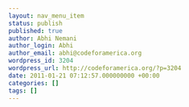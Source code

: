 ```yaml
---
layout: nav_menu_item
status: publish
published: true
author: Abhi Nemani
author_login: Abhi
author_email: abhi@codeforamerica.org
wordpress_id: 3204
wordpress_url: http://codeforamerica.org/?p=3204
date: 2011-01-21 07:12:57.000000000 +00:00
categories: []
tags: []
---
```

 
